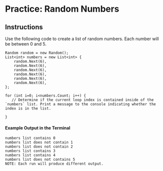 # Practice: Random Numbers
## Instructions
Use the following code to create a list of random numbers. Each number will be between 0 and 5.

```
Random random = new Random();
List<int> numbers = new List<int> {
    random.Next(6),
    random.Next(6),
    random.Next(6),
    random.Next(6),
    random.Next(6),
    random.Next(6),
};
```

```
for (int i=0; i<numbers.Count; i++) {
   // Determine if the current loop index is contained inside of the `numbers` list. Print a message to the console indicating whether the index is in the list.

}
```

#### Example Output in the Terminal
```
numbers list contains 0
numbers list does not contain 1
numbers list does not contain 2
numbers list contains 3
numbers list contains 4
numbers list does not contains 5
NOTE: Each run will produce different output.
```